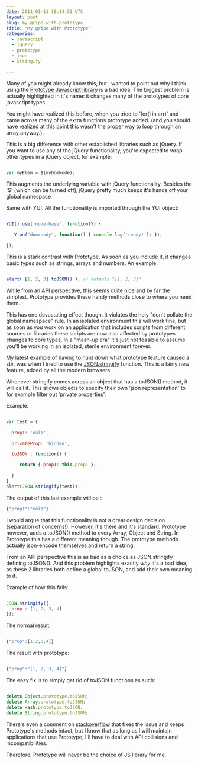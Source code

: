 ```yaml
---
date: 2011-01-11 18:14:51 UTC
layout: post
slug: my-gripe-with-prototype
title: "My gripe with Prototype"
categories:
  - javascript
  - jquery
  - prototype
  - json
  - stringify

---
```

<p>Many of you might already know this, but I wanted to point out why I think using the <a href="http://www.prototypejs.org/">Prototype Javascript library</a> is a bad idea. The biggest problem is actually highlighted in it's name: it changes many of the prototypes of core javascript types.</p>

<p>You might have realized this before, when you tried to 'for(i in arr)' and came across many of the extra functions prototype added. (and you should have realized at this point this wasn't the proper way to loop through an array anyway.).</p>

<p>This is a big difference with other established libraries such as jQuery. If you want to use any of the jQuery functionality, you're expected to wrap other types in a jQuery object, for example:</p>

```javascript

var myElem = $(myDomNode);

```

<p>This augments the underlying variable with jQuery functionality. Besides the '$' (which can be turned off), jQuery pretty much keeps it's hands off your global namespace</p>

<p>Same with YUI. All the functionality is imported through the YUI object:</p>

```javascript

YUI().use('node-base', function(Y) {

   Y.on("domready", function() { console.log('ready!'); });

});

```

<p>This is a stark contrast with Prototype. As soon as you include it, it changes basic types such as strings, arrays and numbers. An example:</p>

```javascript

alert( [1, 2, 3].toJSON() ); // outputs "[1, 2, 3]"

```

<p>While from an API perspective, this seems quite nice and by far the simplest. Prototype provides these handy methods close to where you need them.</p>

<p>This has one devastating effect though. It violates the holy "don't pollute the global namespace" rule. In an isolated environment this will work fine, but as soon as you work on an application that includes scripts from different sources or libraries these scripts are now also affected by prototypes changes to core types. In a "mash-up era" it's just not feasible to assume you'll be working in an isolated, sterile environment forever.</p>

<p>My latest example of having to hunt down what prototype feature caused a stir, was when I tried to use the <a href="https://developer.mozilla.org/En/Using_JSON_in_Firefox">JSON.stringify</a> function. This is a fairly new feature, added by all the modern browsers.</p>

<p>Whenever stringify comes across an object that has a toJSON() method, it will call it. This allows objects to specify their own 'json representation' to for example filter out 'private properties'.</p>

<p>Example:</p>

```javascript

var test = {
 
  prop1: 'val1',

  privateProp: 'hidden',

  toJSON : function() {

     return { prop1: this.prop1 };

  }
}
alert(JSON.stringify(test));

```

<p>The output of this last example will be :</p>

```javascript
{"prop1":"val1"}
```

<p>I would argue that this functionality is not a great design decision (separation of concerns!). However, it's there and it's standard. Prototype however, adds a toJSON() method to every Array, Object and String. In Prototype this has a different meaning though. The prototype methods actually json-encode themselves and return a string.</p>

<p>From an API perspective this is as bad as a choice as JSON.stringify defining toJSON(). And this problem  highlights exactly <em>why</em> it's a bad idea, as these 2 libraries both define a global toJSON, and add their own meaning to it.</p>

<p>Example of how this fails:</p>

```javascript

JSON.stringify({
  prop : [1, 2, 3, 4]
});

```

<p>The normal result:</p>

```javascript

{"prop":[1,2,3,4]}

```

<p>The result with prototype:</p>

```javascript

{"prop":"[1, 2, 3, 4]"}

```

<p>The easy fix is to simply get rid of toJSON functions as such:</p>

```javascript

delete Object.prototype.toJSON;
delete Array.prototype.toJSON;
delete Hash.prototype.toJSON;
delete String.prototype.toJSON;

```

<p>There's even a comment on <a href="http://stackoverflow.com/questions/710586/json-stringify-bizarreness">stackoverflow</a> that fixes the issue and keeps Prototype's methods intact, but I know that as long as I will maintain applications that use Prototype, I'll have to deal with API collisions and incompatibilities.</p>

<p>Therefore, Prototype will never be the choice of JS library for me.</p>
